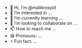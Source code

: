 - 👋 Hi, I’m @malikrosyid
- 👀 I’m interested in ...
- 🌱 I’m currently learning ...
- 💞️ I’m looking to collaborate on ...
- 📫 How to reach me ...
- 😄 Pronouns: ...
- ⚡ Fun fact: ...

<!---
malikrosyid/malikrosyid is a ✨ special ✨ repository because its `README.md` (this file) appears on your GitHub profile.
You can click the Preview link to take a look at your changes.
--->

